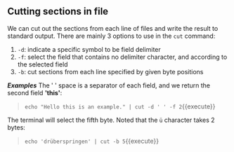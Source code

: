 ## Cutting sections in file

We can cut out the sections from each line of files and write the result to standard output. There are mainly 3 options to use in the `cut` command:
1. `-d`: indicate a specific symbol to be field delimiter
2. `-f`: select the field that contains no delimiter character, and according to the selected field
3. `-b`: cut sections from each line specified by given byte positions

**_Examples_**
The ' ' space is a separator of each field, and we return the second field **'this'**:
> `echo "Hello this is an example." | cut -d ' ' -f 2`{{execute}}

The terminal will select the fifth byte. Noted that the `ü` character takes 2 bytes:
> `echo 'drüberspringen' | cut -b 5`{{execute}}

<br/>
